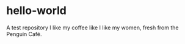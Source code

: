# hello-world
A test repository
I like my coffee like I like my women, fresh from the Penguin Café.
